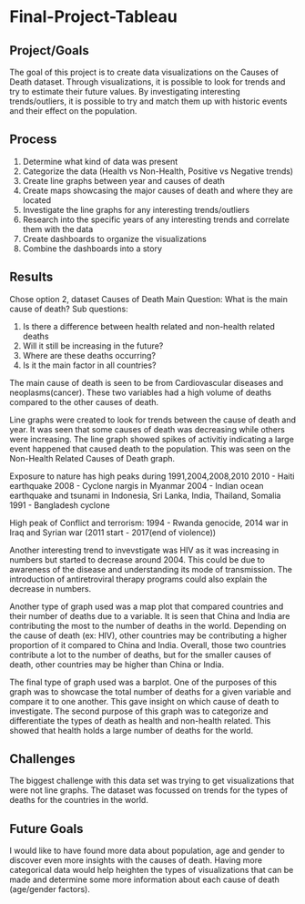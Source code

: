 # Final-Project-Tableau

## Project/Goals
The goal of this project is to create data visualizations on the Causes of Death dataset. Through visualizations, it is possible to look for trends and try to estimate their future values. By investigating interesting trends/outliers, it is possible to try and match them up with historic events and their effect on the population. 

## Process
1. Determine what kind of data was present
2. Categorize the data (Health vs Non-Health, Positive vs Negative trends)
3. Create line graphs between year and causes of death
4. Create maps showcasing the major causes of death and where they are located
5. Investigate the line graphs for any interesting trends/outliers
6. Research into the specific years of any interesting trends and correlate them with the data
7. Create dashboards to organize the visualizations
8. Combine the dashboards into a story

## Results
Chose option 2, dataset Causes of Death
Main Question: What is the main cause of death?
Sub questions: 
1. Is there a difference between health related and non-health related deaths
2. Will it still be increasing in the future?
3. Where are these deaths occurring?
4. Is it the main factor in all countries?

The main cause of death is seen to be from Cardiovascular diseases and neoplasms(cancer). These two variables had a high volume of deaths compared to the other causes of death. 

Line graphs were created to look for trends between the cause of death and year. It was seen that some causes of death was decreasing while others were increasing. The line graph showed spikes of activitiy indicating a large event happened that caused death to the population. This was seen on the Non-Health Related Causes of Death graph. 

Exposure to nature has high peaks during 1991,2004,2008,2010 
    2010 - Haiti earthquake
    2008 - Cyclone nargis in Myanmar
    2004 - Indian ocean earthquake and tsunami in Indonesia, Sri Lanka, India, Thailand, Somalia
    1991 - Bangladesh cyclone

High peak of Conflict and terrorism: 
    1994 - Rwanda genocide, 2014 war in Iraq and Syrian war (2011 start - 2017(end of violence))

Another interesting trend to invevstigate was HIV as it was increasing in numbers but started to decrease around 2004. This could be due to awareness of the disease and understanding its mode of transmission. The introduction of antiretroviral therapy programs could also explain the decrease in numbers. 

Another type of graph used was a map plot that compared countries and their number of deaths due to a variable. It is seen that China and India are contributing the most to the number of deaths in the world. Depending on the cause of death (ex: HIV), other countries may be contributing a higher proportion of it compared to China and India. Overall, those two countries contribute a lot to the number of deaths, but for the smaller causes of death, other countries may be higher than China or India. 

The final type of graph used was a barplot. One of the purposes of this graph was to showcase the total number of deaths for a given variable and compare it to one another. This gave insight on which cause of death to investigate. The second purpose of this graph was to categorize and differentiate the types of death as health and non-health related. This showed that health holds a large number of deaths for the world. 


## Challenges 
The biggest challenge with this data set was trying to get visualizations that were not line graphs. The dataset was focussed on trends for the types of deaths for the countries in the world. 

## Future Goals
I would like to have found more data about population, age and gender to discover even more insights with the causes of death. Having more categorical data would help heighten the types of visualizations that can be made and determine some more information about each cause of death (age/gender factors). 
